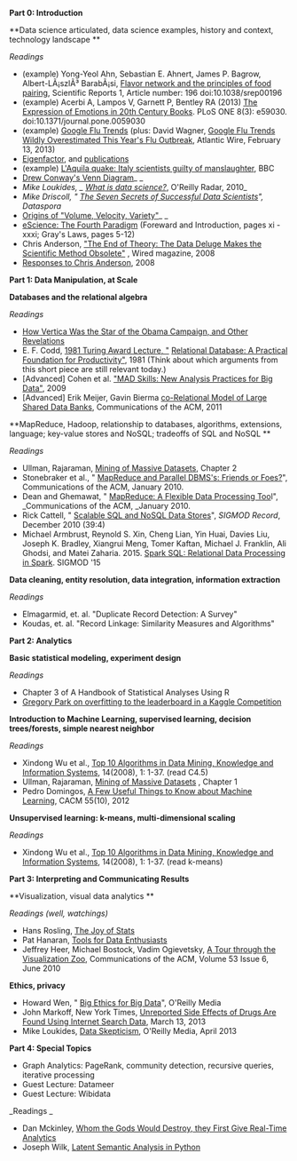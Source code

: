 **Part 0: Introduction**

**Data science articulated, data science examples, history and context, technology landscape **

_Readings_

- (example) Yong-Yeol Ahn, Sebastian E. Ahnert, James P. Bagrow, Albert-LÃ¡szlÃ³ BarabÃ¡si,  [Flavor network and the principles of food pairing](http://www.nature.com/srep/2011/111215/srep00196/full/srep00196.html), Scientific Reports 1, Article number: 196 doi:10.1038/srep00196
- (example) Acerbi A, Lampos V, Garnett P, Bentley RA (2013)  [The Expression of Emotions in 20th Century Books](http://www.plosone.org/article/info:doi/10.1371/journal.pone.0059030). PLoS ONE 8(3): e59030. doi:10.1371/journal.pone.0059030
- (example)  [Google Flu Trends](http://www.google.org/flutrends/us/#US) (plus: David Wagner,  [Google Flu Trends Wildly Overestimated This Year's Flu Outbreak](http://www.theatlanticwire.com/technology/2013/02/google-flu-trends-wildly-overestimated-years-flu-outbreak/62113/), Atlantic Wire, February 13, 2013)
- [Eigenfactor](http://www.eigenfactor.org/), and  [publications](http://www.eigenfactor.org/papers.php)
- (example)  [L'Aquila quake: Italy scientists guilty of manslaughter](http://www.bbc.co.uk/news/world-europe-20025626), BBC
- [Drew Conway's Venn Diagram](http://drewconway.com/zia/2013/3/26/the-data-science-venn-diagram)_ _
- _Mike Loukides, _ [_What is data science?_](http://radar.oreilly.com/2010/06/what-is-data-science.html)_, O'Reilly Radar, 2010_
- _Mike Driscoll, "_ [_The Seven Secrets of Successful Data Scientists_](http://www.dataspora.com/2010/08/the-seven-secrets-of-successful-data-scientists/)_", Dataspora_
- [Origins of "Volume, Velocity, Variety"](http://blogs.gartner.com/doug-laney/deja-vvvue-others-claiming-gartners-volume-velocity-variety-construct-for-big-data/)_ _
- [eScience: The Fourth Paradigm](http://research.microsoft.com/en-us/collaboration/fourthparadigm/) (Foreward and Introduction, pages xi - xxxi; Gray's Laws, pages 5-12)
- Chris Anderson,   ["The End of Theory: The Data Deluge Makes the Scientific Method Obsolete"](http://www.wired.com/science/discoveries/magazine/16-07/pb_theory) , Wired magazine, 2008
- [Responses to Chris Anderson](http://www.edge.org/discourse/the_end_of_theory.html), 2008

**Part 1: Data Manipulation, at Scale**

**Databases and the relational algebra**

_Readings_

- [How Vertica Was the Star of the Obama Campaign, and Other Revelations](http://citoresearch.com/data-science/how-vertica-was-star-obama-campaign-and-other-revelations)
- E. F. Codd,  [1981 Turing Award Lecture, "](http://amturing.acm.org/award_winners/codd_1000892.cfm)  [Relational Database: ](http://amturing.acm.org/award_winners/codd_1000892.cfm)  [A Practical Foundation for Productivity"](http://amturing.acm.org/award_winners/codd_1000892.cfm), 1981 (Think about which arguments from this short piece are still relevant today.)
- [Advanced] Cohen et al. ["MAD Skills: New Analysis Practices for Big Data"](http://db.cs.berkeley.edu/papers/vldb09-madskills.pdf), 2009
- [Advanced] Erik Meijer, Gavin Bierma  [co-Relational Model of Large Shared Data Banks](http://queue.acm.org/detail.cfm?id=1961297), Communications of the ACM, 2011

**MapReduce, Hadoop, relationship to databases, algorithms, extensions, language; key-value stores and NoSQL; tradeoffs of SQL and NoSQL **

_Readings_

- Ullman, Rajaraman,  [Mining of Massive Datasets](http://infolab.stanford.edu/~ullman/mmds.html), Chapter 2
- Stonebraker et al., " [MapReduce and Parallel DBMS's: Friends or Foes?](http://database.cs.brown.edu/papers/stonebraker-cacm2010.pdf)", Communications of the ACM, January 2010.
- Dean and Ghemawat, " [MapReduce: A Flexible Data Processing Too](http://cacm.acm.org/magazines/2010/1/55744-mapreduce-a-flexible-data-processing-tool/fulltext)l", _Communications of the ACM, _January 2010.
- Rick Cattell, " [Scalable SQL and NoSQL Data Stores](http://www.sigmod.org/publications/sigmod-record/1012/pdfs/04.surveys.cattell.pdf)", _SIGMOD Record_, December 2010 (39:4)
- Michael Armbrust, Reynold S. Xin, Cheng Lian, Yin Huai, Davies Liu, Joseph K. Bradley, Xiangrui Meng, Tomer Kaftan, Michael J. Franklin, Ali Ghodsi, and Matei Zaharia. 2015. [Spark SQL: Relational Data Processing in Spark](http://people.csail.mit.edu/matei/papers/2015/sigmod_spark_sql.pdf). SIGMOD '15

**Data cleaning, entity resolution, data integration, information extraction**

_Readings_

- Elmagarmid, et. al. "Duplicate Record Detection:  A Survey"
- Koudas, et. al. "Record Linkage:  Similarity Measures and Algorithms"

**Part 2: Analytics**


**Basic statistical modeling, experiment design**

 _Readings_

- Chapter 3 of  A Handbook of Statistical Analyses Using R
- [Gregory Park on overfitting to the leaderboard in a Kaggle Competition](http://blog.kaggle.com/2012/07/06/the-dangers-of-overfitting-psychopathy-post-mortem/)

**Introduction to Machine Learning, supervised learning, decision trees/forests, simple nearest neighbor**

_Readings_

- Xindong Wu et al.,  [Top 10 Algorithms in Data Mining, Knowledge and Information Systems](http://www.cs.uvm.edu/~icdm/algorithms/index.shtml), 14(2008), 1: 1-37.  (read C4.5)
- Ullman, Rajaraman,   [Mining of Massive Datasets](http://infolab.stanford.edu/~ullman/mmds/book.pdf) , Chapter 1
- Pedro Domingos,  [A Few Useful Things to Know about Machine Learning](http://homes.cs.washington.edu/~pedrod/papers/cacm12.pdf), CACM 55(10), 2012

**Unsupervised learning: k-means, multi-dimensional scaling**

_Readings_

- Xindong Wu et al.,  [Top 10 Algorithms in Data Mining, Knowledge and Information Systems](http://www.cs.uvm.edu/~icdm/algorithms/index.shtml), 14(2008), 1: 1-37.  (read k-means)

**Part 3: Interpreting and Communicating Results**

**Visualization, visual data analytics **

_Readings (well, watchings)_

- Hans Rosling,  [The Joy of Stats](http://www.gapminder.org/videos/the-joy-of-stats/)
- Pat Hanaran,  [Tools for Data Enthusiasts](http://vimeo.com/50723101)
- Jeffrey Heer, Michael Bostock, Vadim Ogievetsky,  [A Tour through the Visualization Zoo](http://queue.acm.org/detail.cfm?id=1805128), Communications of the ACM, Volume 53 Issue 6, June 2010

**Ethics, privacy**

- Howard Wen, " [Big Ethics for Big Data](http://strata.oreilly.com/2012/06/ethics-big-data-business-decisions.html)", O'Reilly Media
- John Markoff, New York Times,  [Unreported Side Effects of Drugs Are Found Using Internet Search Data](http://www.nytimes.com/2013/03/07/science/unreported-side-effects-of-drugs-found-using-internet-data-study-finds.html?_r=0), March 13, 2013
- Mike Loukides,  [Data Skepticism](http://strata.oreilly.com/2013/04/data-skepticism.html), O'Reilly Media, April 2013

**Part 4: Special Topics**

- Graph Analytics: PageRank, community detection, recursive queries, iterative processing
- Guest Lecture: Datameer
- Guest Lecture: Wibidata

_Readings _

- Dan Mckinley,  [Whom the Gods Would Destroy, they First Give Real-Time Analytics](http://mcfunley.com/whom-the-gods-would-destroy-they-first-give-real-time-analytics)
- Joseph Wilk, [ Latent Semantic Analysis in Python](http://blog.josephwilk.net/projects/latent-semantic-analysis-in-python.html)
